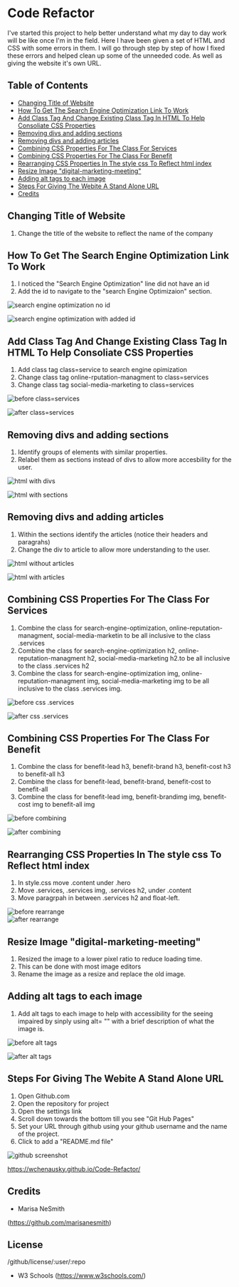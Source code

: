 # Code Refactor

I've started this project to help better understand what my day to day work will be like once I'm in the field. Here I have been given a set of HTML and CSS with some errors in them. I will go through step by step of how I fixed these errors and helped clean up some of the unneeded code. As well as giving the website it's own URL.

## Table of Contents
* [Changing Title of Website](#Changing-Title-of-Website)  
* [How To Get The Search Engine Optimization Link To Work](#How-To-Get-The-Search-Engine-Optimization-Link-To-Work)
* [Add Class Tag And Change Existing Class Tag In HTML To Help Consoliate CSS Properties](#Add-Class-Tag-And-Change-Existing-Class-Tag-In-HTML-To-Help-Consoliate-CSS-Properties)
* [Removing divs and adding sections](#Removing-divs-and-adding-sections)
* [Removing divs and adding articles](#Removing-divs-and-adding-articles)
* [Combining CSS Properties For The Class For Services](#Combining-CSS-Properties-For-The-Class-For-Services)
* [Combining CSS Properties For The Class For Benefit](#Combining-CSS-Properties-For-The-Class-For-Benefit)
* [Rearranging CSS Properties In The style css To Reflect html index](#Rearranging-CSS-Properties-In-The-style-css-To-Reflect-html-index)
* [Resize Image "digital-marketing-meeting"](#Resize-Image-"digital-marketing-meeting")
* [Adding alt tags to each image](#Adding-alt-tags-to-each-image)
* [Steps For Giving The Webite A Stand Alone URL](#Steps-For-Giving-The-Webite-A-Stand-Alone-URL)
* [Credits](#Credits)

## Changing Title of Website
1. Change the title of the website to reflect the name of the company

## How To Get The Search Engine Optimization Link To Work
1. I noticed the "Search Engine Optimization" line did not have an id
2. Add the id to navigate to the "search Engine Optimizaion" section.

![search engine optimization no id](assets/images/search-class.png)  

![search engine optimization with added id](assets/images/added-class-services.png)

## Add Class Tag And Change Existing Class Tag In HTML To Help Consoliate CSS Properties
1.  Add class tag class=service to search engine opimization
2. Change class tag online-rputation-managment to class=services
3. Change class tag social-media-marketing to class=services

![before class=services](assets/images/added-class-services.png)  

![after class=services](assets/images/no-class-services.png)

## Removing divs and adding sections
1. Identify groups of elements with similar properties.
2. Relabel them as sections instead of divs to allow more accesbility for the user.

![html with divs](assets/images/html-with-divs.png)  

![html with sections](assets/images/html-with-sections.png)  

## Removing divs and adding articles
1. Within the sections identify the articles (notice their headers and paragrahs)
2. Change the div to article to allow more understanding to the user.

![html without articles](assets/images/html-without-articles.png)  

![html with articles](assets/images/html-with-article.png)  

## Combining CSS Properties For The Class For Services
1. Combine the class for search-engine-optimization, online-reputation-managment, social-media-marketin to be all inclusive to the class .services
2. Combine the class for search-engine-optimization h2, online-reputation-managment h2, social-media-marketing h2.to be all inclusive to the class .services h2
3. Combine the class for search-engine-optimization img, online-reputation-managment img, social-media-marketing img to be all inclusive to the class .services img.

![before css .services](assets/images/css-without-services.png)  

![after css .services](assets/images/css-with-services.png)

## Combining CSS Properties For The Class For Benefit
1. Combine the class for benefit-lead h3, benefit-brand h3, benefit-cost h3 to benefit-all h3
2. Combine the class for benefit-lead, benefit-brand, benefit-cost to benefit-all
3. Combine the class for benefit-lead img, benefit-brandimg img, benefit-cost img to benefit-all img

![before combining](assets/images/benefits-not-combined.png)  

![after combining](assets/images/benefits-combined.png)  

## Rearranging CSS Properties In The style css To Reflect html index
1. In style.css move .content under .hero
2. Move .services, .services img, .services h2, under .content
3. Move paragrpah in between .services h2 and float-left.

![before rearrange](assets/images/before-rearrange-css.png)  
![after rearrange](assets/images/after-rearrange-css.png)

## Resize Image "digital-marketing-meeting"
1. Resized the image to a lower pixel ratio to reduce loading time.
2. This can be done with most image editors
3. Rename the image as a resize and replace the old image.

## Adding alt tags to each image
1. Add alt tags to each image to help with accessibility for the seeing impaired by sinply using alt= "" with a brief description of what the image is.

![before alt tags](assets/images/before-alt-tags.png)  

![after alt tags](assets/images/after-alt-tags.png)  

## Steps For Giving The Webite A Stand Alone URL
1. Open Github.com
2. Open the repository for project
3. Open the settings link
4. Scroll down towards the bottom till you see "Git Hub Pages"
5. Set your URL through github using your github username and the name of the project.
6. Click to add a "README.md file"

![github screenshot](assets/images/github-pages.png)

https://wchenausky.github.io/Code-Refactor/


## Credits

* Marisa NeSmith 

 (https://github.com/marisanesmith)

 ## License
 
 /github/license/:user/:repo

 * W3 Schools
 (https://www.w3schools.com/)
